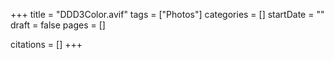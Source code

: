 +++
title = "DDD3Color.avif"
tags = ["Photos"]
categories = []
startDate = ""
draft = false
pages = []

citations = []
+++
